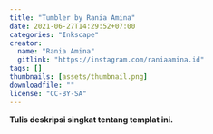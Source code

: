 ```yaml
---
title: "Tumbler by Rania Amina"
date: 2021-06-27T14:29:52+07:00
categories: "Inkscape"
creator: 
  name: "Rania Amina"
  gitlink: "https://instagram.com/raniaamina.id"
tags: []
thumbnails: [assets/thumbnail.png]
downloadfile: ""
license: "CC-BY-SA"
---
```

**Tulis deskripsi singkat tentang templat ini.**
<!--silakan edit bagian nama, gitlink, thumbnail, link dowload, lisensi jika diperlukan, serta deskripsi-->